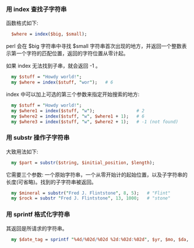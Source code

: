 
### 用 index 查找子字符串

函数格式如下:
```pl
  $where = index($big, $small);
```

perl 会在 $big 字符串中寻找 $small 字符串首次出现的地方，并返回一个整数表示第一个字符的匹配位置，返回的字符位置从零计起。

如果 index 无法找到子串，就会返回 -1 。

```pl
  my $stuff = "Howdy world!";
  my $where = index($stuff, "wor");   # 6
```

index 中可以加上可选的第三个参数来指定开始搜索的地方:
```pl
  my $stuff = "Howdy world!";
  my $where1 = index($stuff, "w");                # 2
  my $where2 = index($stuff, "w", $where1 + 1);   # 6
  my $where3 = index($stuff, "w", $where2 + 1);   # -1 (not found)
```


### 用 substr 操作子字符串

大致用法如下:
```pl
  my $part = substr($string, $initial_position, $length);
```
它需要三个参数: 一个原始字符串，一个从零开始计的起始位置，以及子字符串的长度(可省略)。找到的子字符串被返回。

```pl
  my $mineral = substr("Fred J. Flintstone", 8, 5);   # "Flint"
  my $rock = substr "Fred J. Flintstone", 13, 1000;   # "stone"
```


### 用 sprintf 格式化字符串

其返回是所请求的字符串。
```pl
  my $date_tag = sprintf "%4d/%02d/%02d %2d:%02d:%02d", $yr, $mo, $da, $h, $m, $s;
```
